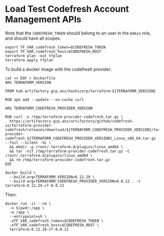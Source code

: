 # Load Test Codefresh Account Management APIs

Note that the `CODEFRESH_TOKEN` should belong to an user in the `Admin` role, and should have all scopes.

```
export TF_VAR_codefresh_token=$CODEFRESH_TOKEN
export TF_VAR_codefresh_host=$CODEFRESH_HOST
terraform plan -out tfplan
terraform apply tfplan
```

To build a docker image with the codefresh provider:

```
cat << EOF > Dockerfile
ARG TERRAFORM_VERSION

FROM hub.artifactory.gcp.anz/hashicorp/terraform:${TERRAFORM_VERSION}

RUN apk add --update --no-cache curl

ARG TERRAFORM_CODEFRESH_PROVIDER_VERSION

RUN curl -o /tmp/terraform-provider-codefresh.tar.gz \
  https://artifactory.gcp.anz/artifactory/github/codefresh-io/terraform-provider-codefresh/releases/download/${TERRAFORM_CODEFRESH_PROVIDER_VERSION}/terraform-provider-codefresh_${TERRAFORM_CODEFRESH_PROVIDER_VERSION}_Linux_x86_64.tar.gz --fail --silent -SL \
  && mkdir -p /root/.terraform.d/plugins/linux_amd64 \
  && tar -xzf /tmp/terraform-provider-codefresh.tar.gz -C /root/.terraform.d/plugins/linux_amd64 \
  && rm /tmp/terraform-provider-codefresh.tar.gz
EOF

docker build \
  --build-arg=TERRAFORM_VERSION=0.12.29 \
  --build-arg=TERRAFORM_CODEFRESH_PROVIDER_VERSION=0.0.12 . -t terraform-0.12.29-cf-0.0.12
```

Then:

```
docker run -it --rm \
  -v $(pwd):/app \
  -w /app \
  --entrypoint=sh \
  -eTF_VAR_codefresh_token=$CODEFRESH_TOKEN \
  -eTF_VAR_codefresh_host=$CODEFRESH_HOST \
  terraform-0.12.29-cf-0.0.12
```
